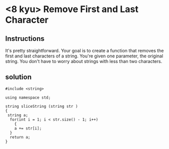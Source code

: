 # <8 kyu> Remove First and Last Character

## Instructions

It's pretty straightforward. Your goal is to create a function that removes the first and last characters of a string. You're given one parameter, the original string. You don't have to worry about strings with less than two characters.

## solution

```
#include <string>

using namespace std; 

string sliceString (string str )
{
 string a;
  for(int i = 1; i < str.size() - 1; i++)
    {
    a += str[i];
  }
  return a;
}
```
